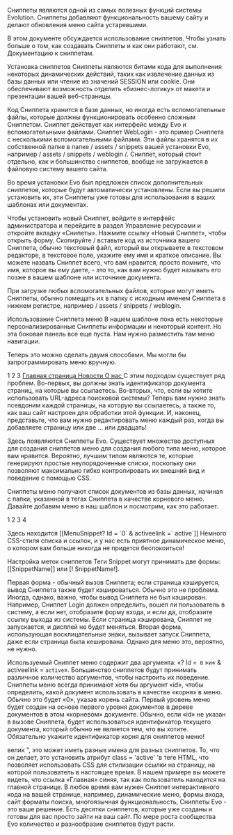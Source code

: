 Сниппеты являются одной из самых полезных функций системы Evolution.
Сниппеты добавляют функциональность вашему сайту и делают обновления меню сайта устаревшими.

В этом документе обсуждается использование сниппетов. Чтобы узнать больше о том, как создавать Сниппеты и как они работают, см. Документацию к сниппетам.

Установка сниппетов
Сниппеты являются битами кода для выполнения некоторых динамических действий, таких как извлечение данных из базы данных или чтение из значений SESSION или cookie. Они обеспечивают возможность отделить «бизнес-логику» от макета и презентации вашей веб-страницы.

Код Сниппета хранится в базе данных, но иногда есть вспомогательные файлы, которые должны функционировать особенно сложным Сниппетом. Сниппет действует как интерфейс между Evo и вспомогательными файлами. Сниппет WebLogin - это пример Сниппета с несколькими вспомогательными файлами. Эти файлы хранятся в их собственной папке в папке / assets / snippets вашей установки Evo, например / assets / snippets / weblogin /. Сниппет, который стоит отдельно, как и большинство сниппетов, вообще не загружается в файловую систему вашего сайта.

Во время установки Evo был предложен список дополнительных сниппетов, которые будут автоматически установлены. Если вы решили установить их, эти Сниппеты уже готовы для использования в ваших шаблонах или документах.

Чтобы установить новый Сниппет, войдите в интерфейс администратора и перейдите в раздел Управление ресурсами и откройте вкладку «Снипеты». Нажмите ссылку «Новый Сниппет», чтобы открыть форму. Скопируйте / вставьте код из источника вашего Сниппета, обычно текстовый файл, который вы открываете в текстовом редакторе, в текстовое поле, укажите ему имя и краткое описание. Вы можете назвать Сниппет всего, что вам нравится, просто помните, что имя, которое вы ему даете, - это то, как вам нужно будет называть его позже в вашем шаблоне или источнике документа.

При загрузке любых вспомогательных файлов, которые могут иметь Сниппеты, обычно помещать их в папку с исходным именем Сниппета в нижнем регистре, например / assets / snippets / weblogin.

Использование Сниппета меню
В нашем шаблоне пока есть некоторые персонализированные Сниппеты информации и некоторый контент. Но эта боковая панель все еще пуста. Нам нужно разместить там меню навигации.

Теперь это можно сделать двумя способами. Мы могли бы запрограммировать меню вручную.

1
2
3
<a href="http://www.mysite.com/index.php?id=1"> Главная страница </a>
<a href="http://www.mysite.com/index.php?id=2"> Новости </a>
<a href="http://www.mysite.com/index.php?id=3"> О нас </a>
С этим подходом существует ряд проблем. Во-первых, вы должны знать идентификатор документа страниц, на которые вы ссылаетесь. Во-вторых, что, если вы хотите использовать URL-адреса поисковой системы? Теперь вам нужно знать псевдоним каждой страницы, на которую вы ссылаетесь, а также то, как ваш сайт настроен для обработки этой функции. И, наконец, представьте, что вам нужно редактировать меню каждый раз, когда вы добавляете страницу или две ... или двадцать!

Здесь появляются Сниппеты Evo. Существует множество доступных для создания сниппетов меню для создания любого типа меню, которое вам нравится. Вероятно, лучшим типом являются те, которые генерируют простые неупорядоченные списки, поскольку они позволяют максимально гибко контролировать их внешний вид и поведение с помощью CSS.

Сниппеты меню получают список документов из базы данных, начиная с папки, указанной в тегах Сниппета в качестве корневого меню. Давайте добавим меню в наш шаблон и посмотрим, как это работает.

1
2
3
4
<div id = "sidebar">
Здесь находится <! - меню и другие блоки ->
[[MenuSnippet? Id = `0` & activeelink =` active`]]
</ DIV>
Немного CSS-стиля списка и ссылок, и у нас есть приятное динамическое меню, о котором вам больше никогда не придется беспокоиться!



Настройка меток сниппетов
Теги Snippet могут принимать две формы: [[SnippetName]] или [! SnippetName!].

Первая форма - обычный вызов Сниппета; если страница кэшируется, вывод Сниппета также будет кэшироваться. Обычно это не проблема. Иногда, однако, важно, чтобы вывод Сниппета не был кэширован. Например, Сниппет Login должен определить, вошел ли пользователь в систему, а если нет, отобразите форму входа, и если да, отобразите ссылку выхода из системы. Если страница кэширована, Сниппет не запускается, и дисплей не будет меняться. Вторая форма, использующая восклицательные знаки, вызывает запуск Сниппета, даже если страница была кеширована. Однако для меню это, вероятно, не нужно.

Используемый Сниппет меню содержит два аргумента: «? Id =` 0` »и« & activeelink = `active`». Большинство сниппетов будут принимать различное количество аргументов, чтобы настроить их поведение. Сниппеты меню всегда принимают хотя бы аргумент «id», чтобы определить, какой документ использовать в качестве «корня» в меню. Обычно это будет «0», указав корень сайта. Первый уровень меню будет создан на основе первого уровня документов в дереве документов в этом «корневом» документе. Обычно, если «id» не указан в вызове Сниппета, будет использоваться идентификатор текущего документа, который обычно не является тем, что вы хотите. Обязательно укажите идентификатор корня для сниппетов меню!

велик ", это может иметь разные имена для разных сниппетов. То, что он делает, это установить атрибут class = 'active' 'в теге <a> HTML, что позволяет использовать CSS для стилизации ссылки на страницу, на которой пользователь в настоящее время. В нашем примере вы можете видеть, что ссылка «Главная» синяя, так как пользователь находится на главной странице. В любое время вам нужен Сниппет интерактивного кода на вашей странице, например, динамические меню, формы входа, сайт форматы поиска, многоязычная функциональность, Сниппеты Evo - это ваше решение. Есть десятки сниппетов, которые уже созданы и готовы для вас просто зайти на ваш сайт. По мере роста сообщества Evo количество и разнообразие сниппетов будут расти.
